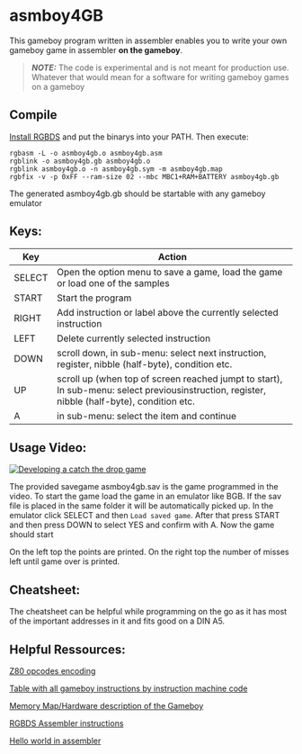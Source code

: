 # asmboy4GB
This gameboy program written in assembler enables you to write your own gameboy game in assembler **on the gameboy**.

> **_NOTE:_**  The code is experimental and is not meant for production use. Whatever that would mean for a software for writing gameboy games on a gameboy

## Compile
[Install RGBDS](https://rgbds.gbdev.io/install/) and put the binarys into your PATH. Then execute:
```
rgbasm -L -o asmboy4gb.o asmboy4gb.asm
rgblink -o asmboy4gb.gb asmboy4gb.o
rgblink asmboy4gb.o -n asmboy4gb.sym -m asmboy4gb.map
rgbfix -v -p 0xFF --ram-size 02 --mbc MBC1+RAM+BATTERY asmboy4gb.gb
```
The generated asmboy4gb.gb should be startable with any gameboy emulator

## Keys:

| Key      | Action |
| -------- | ----------- |
| SELECT      | Open the option menu to save a game, load the game or load one of the samples       |
| START   | Start the program       |
| RIGHT   | Add instruction or label above the currently selected instruction      |
| LEFT   | Delete currently selected instruction      |
| DOWN   | scroll down, in sub-menu: select next instruction, register, nibble (half-byte), condition etc.   |
| UP   | scroll up (when top of screen reached jumpt to start), In sub-menu: select previousinstruction, register, nibble (half-byte), condition etc.   |
| A   | in sub-menu: select the item and continue|

## Usage Video:
[![Developing a catch the drop game](https://img.youtube.com/vi/VAwM6U3sdx4/maxresdefault.jpg)](https://www.youtube.com/watch?v=VAwM6U3sdx4)

The provided savegame asmboy4gb.sav is the game programmed in the video.
To start the game load the game in an emulator like BGB.
If the sav file is placed in the same folder it will be automatically picked up.
In the emulator click SELECT and then `Load saved game`. After that press START and then press DOWN to select YES and confirm with A. Now the game should start

On the left top the points are printed. On the right top the number of misses left until game over is printed.


## Cheatsheet:
The cheatsheet can be helpful while programming on the go as it has most of the important addresses in it and fits good on a DIN A5.
## Helpful Ressources:

[Z80 opcodes encoding](http://www.z80.info/decoding.htm)

[Table with all gameboy instructions by instruction machine code](https://www.pastraiser.com/cpu/gameboy/gameboy_opcodes.html)

[Memory Map/Hardware description of the Gameboy](https://gbdev.io/pandocs/)

[RGBDS Assembler instructions](https://rgbds.gbdev.io/docs/v0.6.0/gbz80.7/)

[Hello world in assembler](https://eldred.fr/gb-asm-tutorial/part1/hello_world.html)
